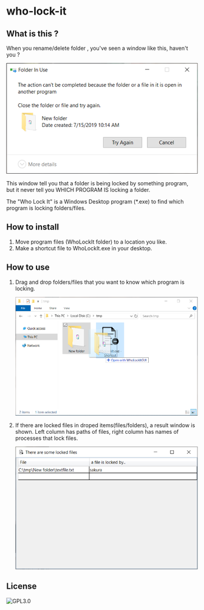 # who-lock-it

## What is this ?

When you rename/delete folder , you've seen a window like this, haven't you ?

![folder in use](https://github.com/kusa-mochi/images-for-documents/raw/master/FolderInUse.PNG "folder in use")

This window tell you that a folder is being locked by something program, but it never tell you WHICH PROGRAM IS locking a folder.

The "Who Lock It" is a Windows Desktop program (*.exe) to find which program is locking folders/files.

## How to install

1. Move program files (WhoLockIt folder) to a location you like.
1. Make a shortcut file to WhoLockIt.exe in your desktop.

## How to use

1. Drag and drop folders/files that you want to know which program is locking.
    
    ![drag and drop to EXE](https://github.com/kusa-mochi/images-for-documents/raw/master/drag-and-drop-to-wholockitexe.PNG "drag and drop to EXE")
1. If there are locked files in droped items(files/folders), a result window is shown. Left column has paths of files, right column has names of processes that lock files.
    
    ![result window](https://github.com/kusa-mochi/images-for-documents/raw/master/result-who-lock-it.PNG "result window")

## License

![GPL3.0](https://github.com/kusa-mochi/who-lock-it/blob/master/LICENSE)

